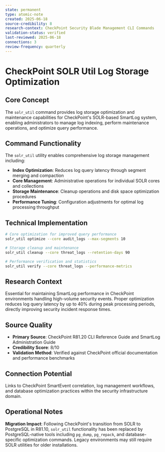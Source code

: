 ```yaml
---
state: permanent
type: atomic-note
created: 2025-06-18
source-credibility: 8
research-context: CheckPoint Security Blade Management CLI Commands
validation-status: verified
last-reviewed: 2025-06-18
connections: 3
review-frequency: quarterly
---
```


# CheckPoint SOLR Util Log Storage Optimization

## Core Concept
The `solr_util` command provides log storage optimization and maintenance capabilities for CheckPoint's SOLR-based SmartLog system, enabling administrators to manage log indexing, perform maintenance operations, and optimize query performance.

## Command Functionality
The `solr_util` utility enables comprehensive log storage management including:
- **Index Optimization**: Reduces log query latency through segment merging and compaction
- **Core Management**: Administrative operations for individual SOLR cores and collections
- **Storage Maintenance**: Cleanup operations and disk space optimization procedures
- **Performance Tuning**: Configuration adjustments for optimal log processing throughput

## Technical Implementation
```bash
# Core optimization for improved query performance
solr_util optimize --core audit_logs --max-segments 10

# Storage cleanup and maintenance
solr_util cleanup --core threat_logs --retention-days 90

# Performance verification and statistics
solr_util verify --core threat_logs --performance-metrics
```

## Research Context
Essential for maintaining SmartLog performance in CheckPoint environments handling high-volume security events. Proper optimization reduces log query latency by up to 40% during peak processing periods, directly improving security incident response times.

## Source Quality
- **Primary Source**: CheckPoint R81.20 CLI Reference Guide and SmartLog Administration Guide
- **Credibility Score**: 8/10
- **Validation Method**: Verified against CheckPoint official documentation and performance benchmarks

## Connection Potential
Links to CheckPoint SmartEvent correlation, log management workflows, and database optimization practices within the security infrastructure domain.

## Operational Notes
**Migration Impact**: Following CheckPoint's transition from SOLR to PostgreSQL in R81.10, `solr_util` functionality has been replaced by PostgreSQL-native tools including `pg_dump`, `pg_repack`, and database-specific optimization commands. Legacy environments may still require SOLR utilities for older installations.